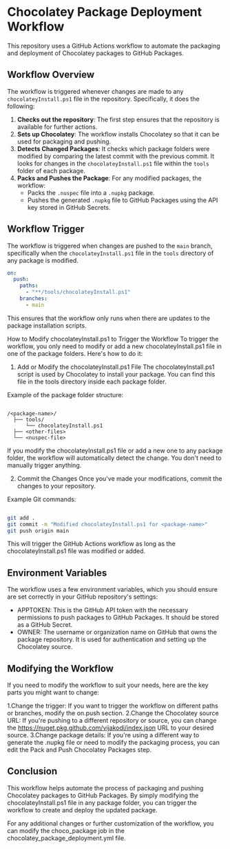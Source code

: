 # Chocolatey Package Deployment Workflow

This repository uses a GitHub Actions workflow to automate the packaging and deployment of Chocolatey packages to GitHub Packages.

## Workflow Overview

The workflow is triggered whenever changes are made to any `chocolateyInstall.ps1` file in the repository. Specifically, it does the following:

1. **Checks out the repository**: The first step ensures that the repository is available for further actions.
2. **Sets up Chocolatey**: The workflow installs Chocolatey so that it can be used for packaging and pushing.
3. **Detects Changed Packages**: It checks which package folders were modified by comparing the latest commit with the previous commit. It looks for changes in the `chocolateyInstall.ps1` file within the `tools` folder of each package.
4. **Packs and Pushes the Package**: For any modified packages, the workflow:
   - Packs the `.nuspec` file into a `.nupkg` package.
   - Pushes the generated `.nupkg` file to GitHub Packages using the API key stored in GitHub Secrets.

## Workflow Trigger

The workflow is triggered when changes are pushed to the `main` branch, specifically when the `chocolateyInstall.ps1` file in the `tools` directory of any package is modified.

```yaml
on:
  push:
    paths:
      - "**/tools/chocolateyInstall.ps1"
    branches:
      - main
```

This ensures that the workflow only runs when there are updates to the package installation scripts.

How to Modify chocolateyInstall.ps1 to Trigger the Workflow
To trigger the workflow, you only need to modify or add a new chocolateyInstall.ps1 file in one of the package folders. Here's how to do it:

1. Add or Modify the chocolateyInstall.ps1 File
The chocolateyInstall.ps1 script is used by Chocolatey to install your package. You can find this file in the tools directory inside each package folder.

Example of the package folder structure:

```php-template

/<package-name>/
  ├── tools/
      └── chocolateyInstall.ps1
  ├── <other-files>
  └── <nuspec-file>
```

If you modify the chocolateyInstall.ps1 file or add a new one to any package folder, the workflow will automatically detect the change. You don't need to manually trigger anything.

2. Commit the Changes
Once you've made your modifications, commit the changes to your repository.

Example Git commands:

```bash

git add .
git commit -m "Modified chocolateyInstall.ps1 for <package-name>"
git push origin main
```

This will trigger the GitHub Actions workflow as long as the chocolateyInstall.ps1 file was modified or added.

## Environment Variables
The workflow uses a few environment variables, which you should ensure are set correctly in your GitHub repository's settings:

 - APPTOKEN: This is the GitHub API token with the necessary permissions to push packages to GitHub Packages. It should be stored as a GitHub Secret.
 - OWNER: The username or organization name on GitHub that owns the package repository. It is used for authentication and setting up the Chocolatey source.

## Modifying the Workflow

If you need to modify the workflow to suit your needs, here are the key parts you might want to change:

1.Change the trigger: If you want to trigger the workflow on different paths or branches, modify the on.push section.
2.Change the Chocolatey source URL: If you're pushing to a different repository or source, you can change the https://nuget.pkg.github.com/vijakodi/index.json URL to your desired source.
3.Change package details: If you're using a different way to generate the .nupkg file or need to modify the packaging process, you can edit the Pack and Push Chocolatey Packages step.

## Conclusion
This workflow helps automate the process of packaging and pushing Chocolatey packages to GitHub Packages. By simply modifying the chocolateyInstall.ps1 file in any package folder, you can trigger the workflow to create and deploy the updated package.

For any additional changes or further customization of the workflow, you can modify the choco_package job in the chocolatey_package_deployment.yml file.

